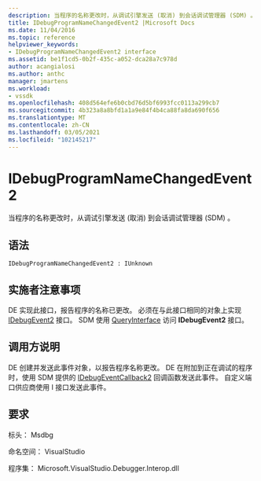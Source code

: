 ```yaml
---
description: 当程序的名称更改时，从调试引擎发送 (取消) 到会话调试管理器 (SDM) 。
title: IDebugProgramNameChangedEvent2 |Microsoft Docs
ms.date: 11/04/2016
ms.topic: reference
helpviewer_keywords:
- IDebugProgramNameChangedEvent2 interface
ms.assetid: be1f1cd5-0b2f-435c-a052-dca28a7c978d
author: acangialosi
ms.author: anthc
manager: jmartens
ms.workload:
- vssdk
ms.openlocfilehash: 408d564efe6b0cbd76d5bf6993fcc0113a299cb7
ms.sourcegitcommit: 4b323a8a8bfd1a1a9e84f4b4ca88fa8da690f656
ms.translationtype: MT
ms.contentlocale: zh-CN
ms.lasthandoff: 03/05/2021
ms.locfileid: "102145217"
---
```

# <a name="idebugprogramnamechangedevent2"></a>IDebugProgramNameChangedEvent2
当程序的名称更改时，从调试引擎发送 (取消) 到会话调试管理器 (SDM) 。

## <a name="syntax"></a>语法

```
IDebugProgramNameChangedEvent2 : IUnknown
```

## <a name="notes-for-implementers"></a>实施者注意事项
 DE 实现此接口，报告程序的名称已更改。 必须在与此接口相同的对象上实现 [IDebugEvent2](../../../extensibility/debugger/reference/idebugevent2.md) 接口。 SDM 使用 [QueryInterface](/cpp/atl/queryinterface) 访问 **IDebugEvent2** 接口。

## <a name="notes-for-callers"></a>调用方说明
 DE 创建并发送此事件对象，以报告程序名称更改。 DE 在附加到正在调试的程序时，使用 SDM 提供的 [IDebugEventCallback2](../../../extensibility/debugger/reference/idebugeventcallback2.md) 回调函数发送此事件。 自定义端口供应商使用 I 接口发送此事件。

## <a name="requirements"></a>要求
 标头： Msdbg

 命名空间： VisualStudio

 程序集： Microsoft.VisualStudio.Debugger.Interop.dll
